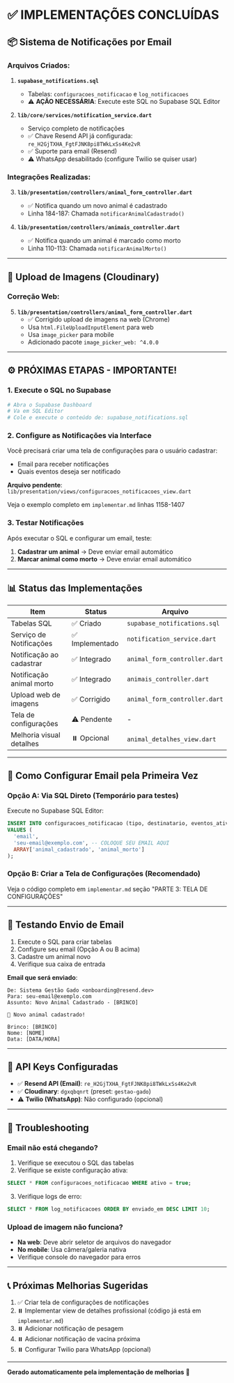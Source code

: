 # ✅ IMPLEMENTAÇÕES CONCLUÍDAS

## 📦 Sistema de Notificações por Email

### Arquivos Criados:

1. **`supabase_notifications.sql`**
   - Tabelas: `configuracoes_notificacao` e `log_notificacoes`
   - ⚠️ **AÇÃO NECESSÁRIA**: Execute este SQL no Supabase SQL Editor

2. **`lib/core/services/notification_service.dart`**
   - Serviço completo de notificações
   - ✅ Chave Resend API já configurada: `re_H2GjTXHA_FgtFJNK8pi8TWkLxSs4Ke2vR`
   - ✅ Suporte para email (Resend)
   - ⚠️ WhatsApp desabilitado (configure Twilio se quiser usar)

### Integrações Realizadas:

3. **`lib/presentation/controllers/animal_form_controller.dart`**
   - ✅ Notifica quando um novo animal é cadastrado
   - Linha 184-187: Chamada `notificarAnimalCadastrado()`

4. **`lib/presentation/controllers/animais_controller.dart`**
   - ✅ Notifica quando um animal é marcado como morto
   - Linha 110-113: Chamada `notificarAnimalMorto()`

---

## 🔧 Upload de Imagens (Cloudinary)

### Correção Web:

5. **`lib/presentation/controllers/animal_form_controller.dart`**
   - ✅ Corrigido upload de imagens na web (Chrome)
   - Usa `html.FileUploadInputElement` para web
   - Usa `image_picker` para mobile
   - Adicionado pacote `image_picker_web: ^4.0.0`

---

## ⚙️ PRÓXIMAS ETAPAS - IMPORTANTE!

### 1. Execute o SQL no Supabase
```bash
# Abra o Supabase Dashboard
# Va em SQL Editor
# Cole e execute o conteúdo de: supabase_notifications.sql
```

### 2. Configure as Notificações via Interface

Você precisará criar uma tela de configurações para o usuário cadastrar:
- Email para receber notificações
- Quais eventos deseja ser notificado

**Arquivo pendente**: `lib/presentation/views/configuracoes_notificacoes_view.dart`

Veja o exemplo completo em `implementar.md` linhas 1158-1407

### 3. Testar Notificações

Após executar o SQL e configurar um email, teste:

1. **Cadastrar um animal** → Deve enviar email automático
2. **Marcar animal como morto** → Deve enviar email automático

---

## 📊 Status das Implementações

| Item | Status | Arquivo |
|------|--------|---------|
| Tabelas SQL | ✅ Criado | `supabase_notifications.sql` |
| Serviço de Notificações | ✅ Implementado | `notification_service.dart` |
| Notificação ao cadastrar | ✅ Integrado | `animal_form_controller.dart` |
| Notificação animal morto | ✅ Integrado | `animais_controller.dart` |
| Upload web de imagens | ✅ Corrigido | `animal_form_controller.dart` |
| Tela de configurações | ⚠️ Pendente | - |
| Melhoria visual detalhes | ⏸️ Opcional | `animal_detalhes_view.dart` |

---

## 🎯 Como Configurar Email pela Primeira Vez

### Opção A: Via SQL Direto (Temporário para testes)

Execute no Supabase SQL Editor:

```sql
INSERT INTO configuracoes_notificacao (tipo, destinatario, eventos_ativos)
VALUES (
  'email',
  'seu-email@exemplo.com', -- COLOQUE SEU EMAIL AQUI
  ARRAY['animal_cadastrado', 'animal_morto']
);
```

### Opção B: Criar a Tela de Configurações (Recomendado)

Veja o código completo em `implementar.md` seção "PARTE 3: TELA DE CONFIGURAÇÕES"

---

## 📧 Testando Envio de Email

1. Execute o SQL para criar tabelas
2. Configure seu email (Opção A ou B acima)
3. Cadastre um animal novo
4. Verifique sua caixa de entrada

**Email que será enviado**:
```
De: Sistema Gestão Gado <onboarding@resend.dev>
Para: seu-email@exemplo.com
Assunto: Novo Animal Cadastrado - [BRINCO]

🐄 Novo animal cadastrado!

Brinco: [BRINCO]
Nome: [NOME]
Data: [DATA/HORA]
```

---

## 🔑 API Keys Configuradas

- ✅ **Resend API (Email)**: `re_H2GjTXHA_FgtFJNK8pi8TWkLxSs4Ke2vR`
- ✅ **Cloudinary**: `dgxqbqnrt` (preset: `gestao-gado`)
- ⚠️ **Twilio (WhatsApp)**: Não configurado (opcional)

---

## 🐛 Troubleshooting

### Email não está chegando?

1. Verifique se executou o SQL das tabelas
2. Verifique se existe configuração ativa:
```sql
SELECT * FROM configuracoes_notificacao WHERE ativo = true;
```
3. Verifique logs de erro:
```sql
SELECT * FROM log_notificacoes ORDER BY enviado_em DESC LIMIT 10;
```

### Upload de imagem não funciona?

- **Na web**: Deve abrir seletor de arquivos do navegador
- **No mobile**: Usa câmera/galeria nativa
- Verifique console do navegador para erros

---

## 📞 Próximas Melhorias Sugeridas

1. ✅ Criar tela de configurações de notificações
2. ⏸️ Implementar view de detalhes profissional (código já está em `implementar.md`)
3. ⏸️ Adicionar notificação de pesagem
4. ⏸️ Adicionar notificação de vacina próxima
5. ⏸️ Configurar Twilio para WhatsApp (opcional)

---

**Gerado automaticamente pela implementação de melhorias** 🚀
